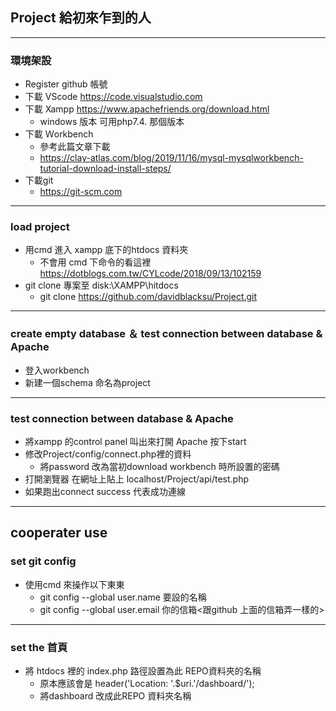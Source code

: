## Project 給初來乍到的人
---
### 環境架設
- Register github 帳號
- 下載 VScode https://code.visualstudio.com
- 下載 Xampp https://www.apachefriends.org/download.html
    - windows 版本 可用php7.4. 那個版本
- 下載 Ｗorkbench
    - 參考此篇文章下載
    - https://clay-atlas.com/blog/2019/11/16/mysql-mysqlworkbench-tutorial-download-install-steps/
- 下載git
    - https://git-scm.com
---
### load project
- 用cmd 進入 xampp 底下的htdocs 資料夾
    - 不會用 cmd 下命令的看這裡 https://dotblogs.com.tw/CYLcode/2018/09/13/102159
- git clone 專案至 disk:\XAMPP\hitdocs
    - git clone https://github.com/davidblacksu/Project.git
---
### create empty database ＆ test connection between database & Apache
- 登入workbench
- 新建一個schema 命名為project
---
### test connection between database & Apache
- 將xampp 的control panel 叫出來打開 Apache 按下start
- 修改Project/config/connect.php裡的資料
    - 將password 改為當初download workbench 時所設置的密碼
- 打開瀏覽器 在網址上貼上 localhost/Project/api/test.php
- 如果跑出connect success 代表成功連線
---

## cooperater use
### set git config 
- 使用cmd 來操作以下東東
    - git config --global user.name 要設的名稱
    - git config --global user.email 你的信箱<跟github 上面的信箱弄一樣的>
---
### set the 首頁 
- 將 htdocs 裡的 index.php 路徑設置為此 REPO資料夾的名稱
    - 原本應該會是 header('Location: '.$uri.'/dashboard/');
    - 將dashboard 改成此REPO 資料夾名稱 
